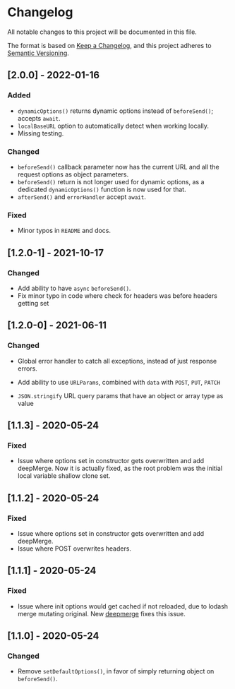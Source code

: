 # Changelog

All notable changes to this project will be documented in this file.

The format is based on [Keep a Changelog](https://keepachangelog.com/en/1.0.0/),
and this project adheres to [Semantic Versioning](https://semver.org/spec/v2.0.0.html).

## [2.0.0] - 2022-01-16

### Added

- `dynamicOptions()` returns dynamic options instead of `beforeSend()`; accepts
`await`.
- `localBaseURL` option to automatically detect when working locally.
- Missing testing.

### Changed

- `beforeSend()` callback parameter now has the current URL and all the request
options as object parameters.
- `beforeSend()` return is not longer used for dynamic options, as a dedicated
`dynamicOptions()` function is now used for that.
- `afterSend()` and `errorHandler` accept `await`.

### Fixed

- Minor typos in `README` and docs.

## [1.2.0-1] - 2021-10-17

### Changed

- Add ability to have `async` `beforeSend()`.
- Fix minor typo in code where check for headers was before headers getting set

## [1.2.0-0] - 2021-06-11

### Changed

- Global error handler to catch all exceptions, instead of just response errors.

- Add ability to use `URLParams`, combined with `data` with `POST`, `PUT`, `PATCH`

- `JSON.stringify` URL query params that have an object or array type as value

## [1.1.3] - 2020-05-24

### Fixed

- Issue where options set in constructor gets overwritten and add deepMerge. Now
  it is actually fixed, as the root problem was the initial local variable
  shallow clone set.

## [1.1.2] - 2020-05-24

### Fixed

- Issue where options set in constructor gets overwritten and add deepMerge.
- Issue where POST overwrites headers.

## [1.1.1] - 2020-05-24

### Fixed

- Issue where init options would get cached if not reloaded, due to lodash merge
  mutating original. New [deepmerge](https://github.com/TehShrike/deepmerge)
  fixes this issue.

## [1.1.0] - 2020-05-24

### Changed

- Remove `setDefaultOptions()`, in favor of simply returning object on
  `beforeSend()`.
  